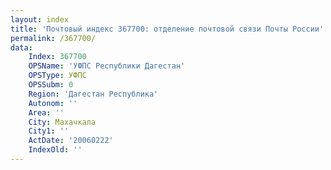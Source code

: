```yaml
---
layout: index
title: 'Почтовый индекс 367700: отделение почтовой связи Почты России'
permalink: /367700/
data:
    Index: 367700
    OPSName: 'УФПС Республики Дагестан'
    OPSType: УФПС
    OPSSubm: 0
    Region: 'Дагестан Республика'
    Autonom: ''
    Area: ''
    City: Махачкала
    City1: ''
    ActDate: '20060222'
    IndexOld: ''
---
```

